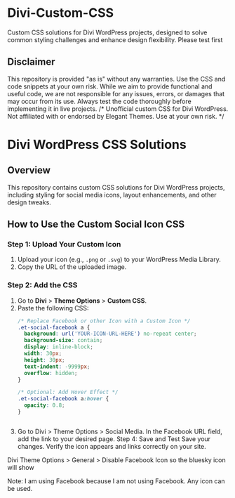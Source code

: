 # Divi-Custom-CSS
Custom CSS solutions for Divi WordPress projects, designed to solve common styling challenges and enhance design flexibility.  Please test first 
## Disclaimer

This repository is provided "as is" without any warranties. Use the CSS and code snippets at your own risk. While we aim to provide functional and useful code, we are not responsible for any issues, errors, or damages that may occur from its use. Always test the code thoroughly before implementing it in live projects.
/* 
 Unofficial custom CSS for Divi WordPress.
 Not affiliated with or endorsed by Elegant Themes.
 Use at your own risk.
*/

# Divi WordPress CSS Solutions

## Overview
This repository contains custom CSS solutions for Divi WordPress projects, including styling for social media icons, layout enhancements, and other design tweaks.

## How to Use the Custom Social Icon CSS

### Step 1: Upload Your Custom Icon
1. Upload your icon (e.g., `.png` or `.svg`) to your WordPress Media Library.
2. Copy the URL of the uploaded image.

### Step 2: Add the CSS
1. Go to **Divi** > **Theme Options** > **Custom CSS**.
2. Paste the following CSS:
   ```css
   /* Replace Facebook or other Icon with a Custom Icon */
   .et-social-facebook a {
     background: url('YOUR-ICON-URL-HERE') no-repeat center;
     background-size: contain;
     display: inline-block;
     width: 30px;
     height: 30px;
     text-indent: -9999px;
     overflow: hidden;
   }

   /* Optional: Add Hover Effect */
   .et-social-facebook a:hover {
     opacity: 0.8;
   }

   
   
3. Go to Divi > Theme Options > Social Media.
In the Facebook URL field, add the link to your desired page.
Step 4: Save and Test
Save your changes.
Verify the icon appears and links correctly on your site.

Divi Theme Options > General > Disable Facebook Icon so the bluesky icon will show 

Note: I am using Facebook because I am not using Facebook.  Any icon can be used.  

